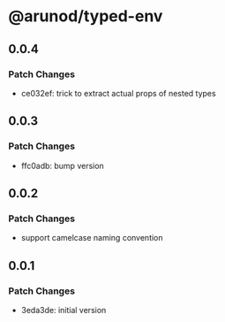 # @arunod/typed-env

## 0.0.4

### Patch Changes

- ce032ef: trick to extract actual props of nested types

## 0.0.3

### Patch Changes

- ffc0adb: bump version

## 0.0.2

### Patch Changes

- support camelcase naming convention

## 0.0.1

### Patch Changes

- 3eda3de: initial version
